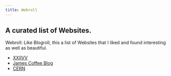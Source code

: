 ```yaml
---
title: Webroll
---
```

## A curated list of Websites.
Webroll: Like Blogroll, this a list of Websites that I liked and found interesting as well as beautiful.
- [XXIIVV](https://wiki.xxiivv.com/site/home.html)
- [James Coffee Blog](https://jamesg.blog/)
- [CERN](https://home.cern/)
